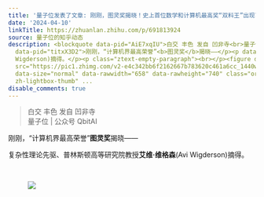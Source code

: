 ```yaml
---
title: '量子位发表了文章: 刚刚，图灵奖揭晓！史上首位数学和计算机最高奖“双料王”出现了'
date: '2024-04-10'
linkTitle: https://zhuanlan.zhihu.com/p/691813924
source: 量子位的知乎动态
description: <blockquote data-pid="AiE7xqIU">白交 丰色 发自 凹非寺<br>量子位 | 公众号 QbitAI</blockquote><p
  data-pid="titxX3D2">刚刚，“计算机界最高荣誉”<b>图灵奖</b>揭晓——</p><p data-pid="Mgd4a4iK">复杂性理论先驱、普林斯顿高等研究院教授<b>艾维·维格森</b>(Avi
  Wigderson)摘得。</p><p class="ztext-empty-paragraph"><br></p><figure data-size="normal"><img
  src="https://pic1.zhimg.com/v2-e4c342bb6f2162667b783620c461a6cc_1440w.jpg" data-caption=""
  data-size="normal" data-rawwidth="658" data-rawheight="740" class="origin_image
  zh-lightbox-thumb" ...
disable_comments: true
---
```

<blockquote data-pid="AiE7xqIU">白交 丰色 发自 凹非寺<br>量子位 | 公众号 QbitAI</blockquote><p data-pid="titxX3D2">刚刚，“计算机界最高荣誉”<b>图灵奖</b>揭晓——</p><p data-pid="Mgd4a4iK">复杂性理论先驱、普林斯顿高等研究院教授<b>艾维·维格森</b>(Avi Wigderson)摘得。</p><p class="ztext-empty-paragraph"><br></p><figure data-size="normal"><img src="https://pic1.zhimg.com/v2-e4c342bb6f2162667b783620c461a6cc_1440w.jpg" data-caption="" data-size="normal" data-rawwidth="658" data-rawheight="740" class="origin_image zh-lightbox-thumb" ...